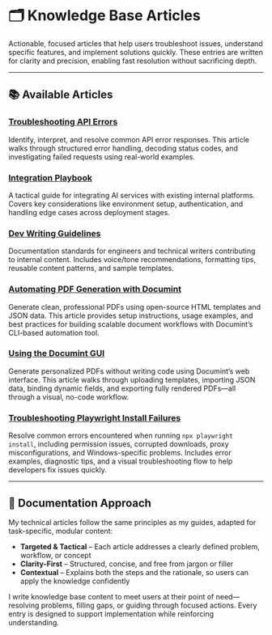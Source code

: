 # 🗂️ Knowledge Base Articles

Actionable, focused articles that help users troubleshoot issues, understand specific features, and implement solutions quickly. These entries are written for clarity and precision, enabling fast resolution without sacrificing depth.

---

## 📚 Available Articles

### **[Troubleshooting API Errors](./troubleshooting-api-errors.md)**  
Identify, interpret, and resolve common API error responses. This article walks through structured error handling, decoding status codes, and investigating failed requests using real-world examples.

### **[Integration Playbook](./integration-playbook.md)**  
A tactical guide for integrating AI services with existing internal platforms. Covers key considerations like environment setup, authentication, and handling edge cases across deployment stages.

### **[Dev Writing Guidelines](./dev-writing-guidelines.md)**  
Documentation standards for engineers and technical writers contributing to internal content. Includes voice/tone recommendations, formatting tips, reusable content patterns, and sample templates.

### **[Automating PDF Generation with Documint](./automating-pdf-generation.md)**  
Generate clean, professional PDFs using open-source HTML templates and JSON data. This article provides setup instructions, usage examples, and best practices for building scalable document workflows with Documint’s CLI-based automation tool.

### **[Using the Documint GUI](./using-the-documint-gui.md)**  
Generate personalized PDFs without writing code using Documint’s web interface. This article walks through uploading templates, importing JSON data, binding dynamic fields, and exporting fully rendered PDFs—all through a visual, no-code workflow.

### **[Troubleshooting Playwright Install Failures](./troubleshooting-playwright-install.md)**  
Resolve common errors encountered when running `npx playwright install`, including permission issues, corrupted downloads, proxy misconfigurations, and Windows-specific problems. Includes error examples, diagnostic tips, and a visual troubleshooting flow to help developers fix issues quickly.

---

## 🧠 Documentation Approach

My technical articles follow the same principles as my guides, adapted for task-specific, modular content:

- **Targeted & Tactical** – Each article addresses a clearly defined problem, workflow, or concept  
- **Clarity-First** – Structured, concise, and free from jargon or filler  
- **Contextual** – Explains both the steps and the rationale, so users can apply the knowledge confidently  

I write knowledge base content to meet users at their point of need—resolving problems, filling gaps, or guiding through focused actions. Every entry is designed to support implementation while reinforcing understanding.
